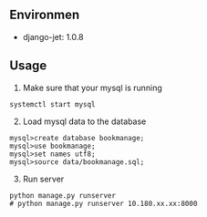 ## Environmen
+ django-jet: 1.0.8

## Usage
1. Make sure that your mysql is running
```
systemctl start mysql
```
2. Load mysql data to the database
```
mysql>create database bookmanage;
mysql>use bookmanage;
mysql>set names utf8;
mysql>source data/bookmanage.sql;
```
3. Run server
```
python manage.py runserver
# python manage.py runserver 10.180.xx.xx:8000
```

